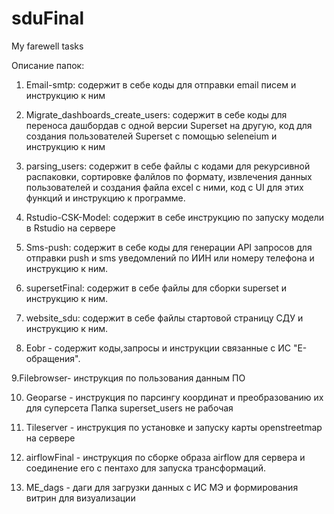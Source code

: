 # sduFinal
My farewell tasks

Описание папок: 

1. Email-smtp: содержит в себе коды для отправки email писем и инструкцию к ним

2. Migrate_dashboards_create_users: содержит в себе коды для переноса дашбордав с одной версии Superset на другую, 
код для создания пользователей Superset с помощью seleneium и инструкцию к ним

3. parsing_users: содержит в себе файлы с кодами для рекурсивной распаковки, сортировке фалйлов по формату, 
извлечения данных пользователей и создания файла excel с ними, код с UI для этих функций и инструкцию к программе.

4. Rstudio-CSK-Model: содержит в себе инструкцию по запуску модели в Rstudio на сервере

5. Sms-push: содержит в себе коды для генерации API запросов для отправки push и sms уведомлений по ИИН или номеру телефона и инструкцию к ним.

6. supersetFinal: содержит в себе файлы для сборки superset и инструкцию к ним.

7. website_sdu: содержит в себе файлы стартовой страницу СДУ и инструкцию к ним. 

8. Eobr - содержит коды,запросы и инструкции связанные с ИС "Е-обращения".

9.Filebrowser- инструкция по пользования данным ПО

10. Geoparse - инструкция по парсингу координат и преобразованию их для суперсета
Папка superset_users не рабочая

11. Tileserver - инструкция по установке и запуску карты openstreetmap на сервере

12. airflowFinal - инструкция по сборке образа airflow для сервера и соединение его с пентахо для запуска трансформаций.

13. ME_dags - даги для загрузки данных с ИС МЭ и формирования витрин для визуализации
